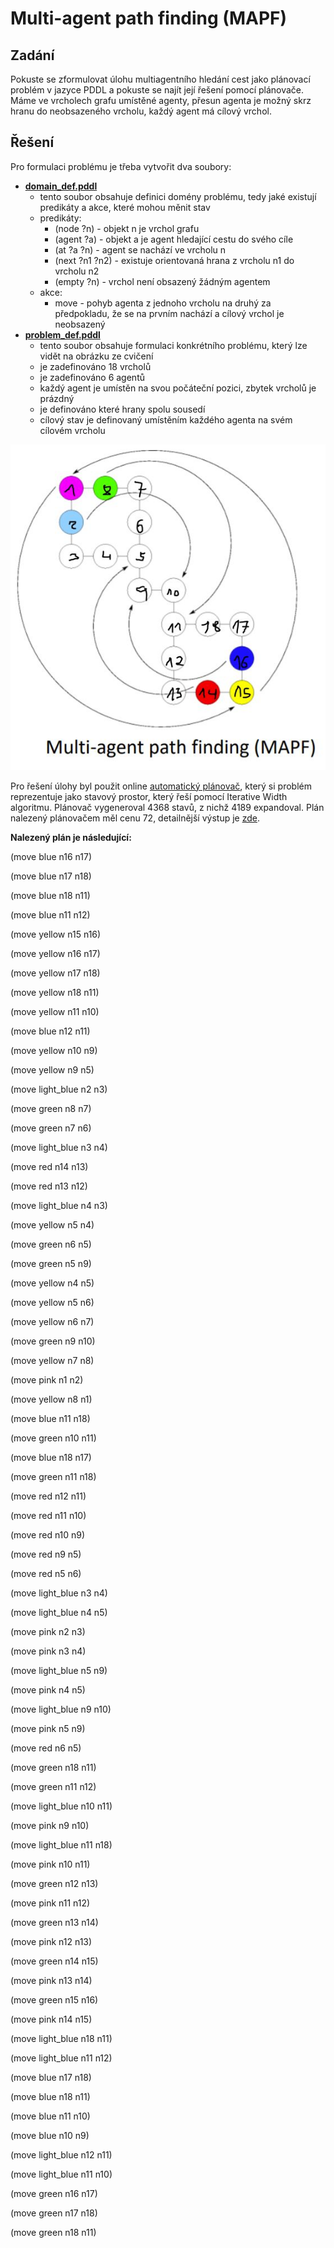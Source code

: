 # Multi-agent path finding (MAPF)

## Zadání

Pokuste se zformulovat úlohu multiagentního hledání cest jako plánovací problém v jazyce PDDL a pokuste se najít její řešení pomocí plánovače.
Máme ve vrcholech grafu umístěné agenty, přesun agenta je možný skrz hranu do neobsazeného vrcholu, každý agent má cílový vrchol.


## Řešení

Pro formulaci problému je třeba vytvořit dva soubory:
* [**domain_def.pddl**](./domain_def.pddl)
    * tento soubor obsahuje definici domény problému, tedy jaké existují predikáty a akce, které mohou měnit stav
    * predikáty: 
        * (node ?n) - objekt n je vrchol grafu
        * (agent ?a) - objekt a je agent hledající cestu do svého cíle
        * (at ?a ?n) - agent se nachází ve vrcholu n
        * (next ?n1 ?n2) - existuje orientovaná hrana z vrcholu n1 do vrcholu n2
        * (empty ?n) - vrchol není obsazený žádným agentem
    * akce:
        * move - pohyb agenta z jednoho vrcholu na druhý za předpokladu, že se na prvním nachází a cílový vrchol je neobsazený
* [**problem_def.pddl**](./problem_def.pddl)
    * tento soubor obsahuje formulaci konkrétního problému, který lze vidět na obrázku ze cvičení
    * je zadefinováno 18 vrcholů
    * je zadefinováno 6 agentů
    * každý agent je umístěn na svou počáteční pozici, zbytek vrcholů je prázdný
    * je definováno které hrany spolu sousedí
    * cílový stav je definovaný umístěním každého agenta na svém cílovém vrcholu


![alt text](./mapf.JPG?raw=true "MAPF")


Pro řešení úlohy byl použit online [automatický plánovač](http://editor.planning.domains/), který si problém reprezentuje jako stavový prostor, který řeší pomocí Iterative Width algoritmu.
Plánovač vygeneroval 4368 stavů, z nichž 4189 expandoval.
Plán nalezený plánovačem měl cenu 72, detailnější výstup je [zde](./solver_output.txt).

**Nalezený plán je následující:**

(move blue n16 n17)

(move blue n17 n18)

(move blue n18 n11)

(move blue n11 n12)

(move yellow n15 n16)

(move yellow n16 n17)

(move yellow n17 n18)

(move yellow n18 n11)

(move yellow n11 n10)

(move blue n12 n11)

(move yellow n10 n9)

(move yellow n9 n5)

(move light_blue n2 n3)

(move green n8 n7)

(move green n7 n6)

(move light_blue n3 n4)

(move red n14 n13)

(move red n13 n12)

(move light_blue n4 n3)

(move yellow n5 n4)

(move green n6 n5)

(move green n5 n9)

(move yellow n4 n5)

(move yellow n5 n6)

(move yellow n6 n7)

(move green n9 n10)

(move yellow n7 n8)

(move pink n1 n2)

(move yellow n8 n1)

(move blue n11 n18)

(move green n10 n11)

(move blue n18 n17)

(move green n11 n18)

(move red n12 n11)

(move red n11 n10)

(move red n10 n9)

(move red n9 n5)

(move red n5 n6)

(move light_blue n3 n4)

(move light_blue n4 n5)

(move pink n2 n3)

(move pink n3 n4)

(move light_blue n5 n9)

(move pink n4 n5)

(move light_blue n9 n10)

(move pink n5 n9)

(move red n6 n5)

(move green n18 n11)

(move green n11 n12)

(move light_blue n10 n11)

(move pink n9 n10)

(move light_blue n11 n18)

(move pink n10 n11)

(move green n12 n13)

(move pink n11 n12)

(move green n13 n14)

(move pink n12 n13)

(move green n14 n15)

(move pink n13 n14)

(move green n15 n16)

(move pink n14 n15)

(move light_blue n18 n11)

(move light_blue n11 n12)

(move blue n17 n18)

(move blue n18 n11)

(move blue n11 n10)

(move blue n10 n9)

(move light_blue n12 n11)

(move light_blue n11 n10)

(move green n16 n17)

(move green n17 n18)

(move green n18 n11)

